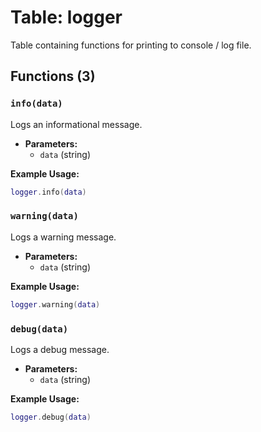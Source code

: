 # Table: logger

Table containing functions for printing to console / log file.

## Functions (3)

### `info(data)`

Logs an informational message.

- **Parameters:**
  - `data` (string)

**Example Usage:**
```lua
logger.info(data)
```

### `warning(data)`

Logs a warning message.

- **Parameters:**
  - `data` (string)

**Example Usage:**
```lua
logger.warning(data)
```

### `debug(data)`

Logs a debug message.

- **Parameters:**
  - `data` (string)

**Example Usage:**
```lua
logger.debug(data)
```
